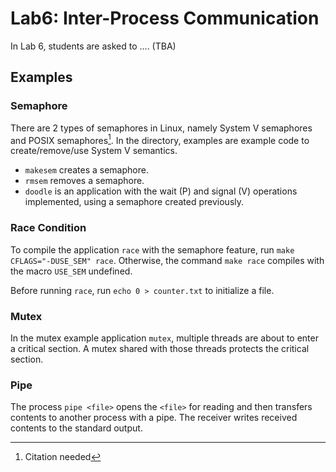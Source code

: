 # Lab6: Inter-Process Communication

In Lab 6, students are asked to .... (TBA)

## Examples

### Semaphore

There are 2 types of semaphores in Linux, namely System V semaphores and POSIX semaphores[^semaphore-type]. In the directory, examples are example code to create/remove/use System V semantics.

[^semaphore-type]: Citation needed

- `makesem` creates a semaphore.
- `rmsem` removes a semaphore.
- `doodle` is an application with the wait (P) and signal (V) operations implemented, using a semaphore created previously.

### Race Condition

To compile the application `race` with the semaphore feature, run `make CFLAGS="-DUSE_SEM" race`. Otherwise, the command `make race` compiles with the macro `USE_SEM` undefined.

Before running `race`, run `echo 0 > counter.txt` to initialize a file.

### Mutex

In the mutex example application `mutex`, multiple threads are about to enter a critical section. A mutex shared with those threads protects the critical section.

### Pipe

The process `pipe <file>` opens the `<file>` for reading and then transfers contents to another process with a pipe. The receiver writes received contents to the standard output.
